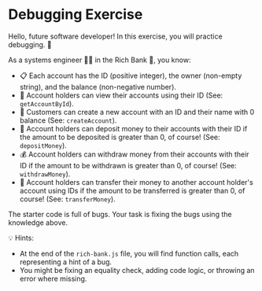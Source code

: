 # Debugging Exercise

Hello, future software developer! In this exercise, you will practice debugging. 🐛

As a systems engineer 🧑‍💻 in the Rich Bank 🏦, you know:

- 📋 Each account has the ID (positive integer), the owner (non-empty string), and the balance (non-negative number).
- 🧐 Account holders can view their accounts using their ID (See: `getAccountById`).
- 🥳 Customers can create a new account with an ID and their name with 0 balance (See: `createAccount`).
- 💸 Account holders can deposit money to their accounts with their ID if the amount to be deposited is greater than 0, of course! (See: `depositMoney`).
- 💰 Account holders can withdraw money from their accounts with their ID if the amount to be withdrawn is greater than 0, of course! (See: `withdrawMoney`).
- 🛫 Account holders can transfer their money to another account holder's account using IDs if the amount to be transferred is greater than 0, of course! (See: `transferMoney`).

The starter code is full of bugs. Your task is fixing the bugs using the knowledge above.

💡 Hints:

- At the end of the `rich-bank.js` file, you will find function calls, each representing a hint of a bug.
- You might be fixing an equality check, adding code logic, or throwing an error where missing.
